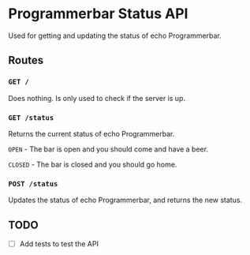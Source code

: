# Programmerbar Status API

Used for getting and updating the status of echo Programmerbar.

## Routes

### `GET /`

Does nothing. Is only used to check if the server is up.

### `GET /status`

Returns the current status of echo Programmerbar.

`OPEN` - The bar is open and you should come and have a beer.

`CLOSED` - The bar is closed and you should go home.

### `POST /status`

Updates the status of echo Programmerbar, and returns the new status.

## TODO

- [ ] Add tests to test the API
